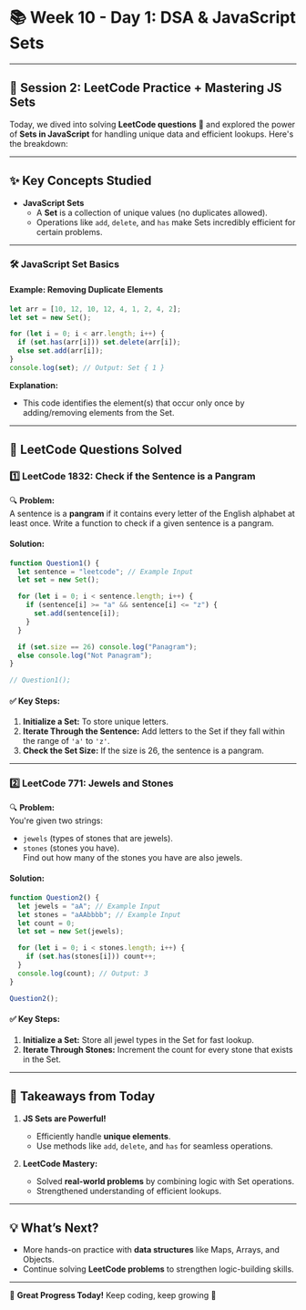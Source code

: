 # 📚 Week 10 - Day 1: **DSA & JavaScript Sets**  

---

## 🚀 **Session 2: LeetCode Practice + Mastering JS Sets**

Today, we dived into solving **LeetCode questions** 🧩 and explored the power of **Sets in JavaScript** for handling unique data and efficient lookups. Here's the breakdown:

---

## ✨ **Key Concepts Studied**
- **JavaScript Sets**  
  - A **Set** is a collection of unique values (no duplicates allowed).  
  - Operations like `add`, `delete`, and `has` make Sets incredibly efficient for certain problems.  

---

### 🛠️ **JavaScript Set Basics**

#### Example: Removing Duplicate Elements  
```javascript
let arr = [10, 12, 10, 12, 4, 1, 2, 4, 2];
let set = new Set();

for (let i = 0; i < arr.length; i++) {
  if (set.has(arr[i])) set.delete(arr[i]);
  else set.add(arr[i]);
}
console.log(set); // Output: Set { 1 }
```
**Explanation:**  
- This code identifies the element(s) that occur only once by adding/removing elements from the Set.

---

## 🧩 **LeetCode Questions Solved**

### **1️⃣ LeetCode 1832: Check if the Sentence is a Pangram**  
🔍 **Problem:**  
A sentence is a **pangram** if it contains every letter of the English alphabet at least once. Write a function to check if a given sentence is a pangram.

#### **Solution:**  
```javascript
function Question1() {
  let sentence = "leetcode"; // Example Input
  let set = new Set();

  for (let i = 0; i < sentence.length; i++) {
    if (sentence[i] >= "a" && sentence[i] <= "z") {
      set.add(sentence[i]);
    }
  }

  if (set.size == 26) console.log("Panagram");
  else console.log("Not Panagram");
}

// Question1();
```

#### ✅ **Key Steps:**  
1. **Initialize a Set:** To store unique letters.  
2. **Iterate Through the Sentence:** Add letters to the Set if they fall within the range of `'a'` to `'z'`.  
3. **Check the Set Size:** If the size is 26, the sentence is a pangram.  

---

### **2️⃣ LeetCode 771: Jewels and Stones**  
🔍 **Problem:**  
You're given two strings:  
- `jewels` (types of stones that are jewels).  
- `stones` (stones you have).  
Find out how many of the stones you have are also jewels.

#### **Solution:**  
```javascript
function Question2() {
  let jewels = "aA"; // Example Input
  let stones = "aAAbbbb"; // Example Input
  let count = 0;
  let set = new Set(jewels);

  for (let i = 0; i < stones.length; i++) {
    if (set.has(stones[i])) count++;
  }
  console.log(count); // Output: 3
}

Question2();
```

#### ✅ **Key Steps:**  
1. **Initialize a Set:** Store all jewel types in the Set for fast lookup.  
2. **Iterate Through Stones:** Increment the count for every stone that exists in the Set.  

---

## 🔑 **Takeaways from Today**
1. **JS Sets are Powerful!**  
   - Efficiently handle **unique elements**.  
   - Use methods like `add`, `delete`, and `has` for seamless operations.  

2. **LeetCode Mastery:**  
   - Solved **real-world problems** by combining logic with Set operations.  
   - Strengthened understanding of efficient lookups.  

---

## 💡 **What’s Next?**
- More hands-on practice with **data structures** like Maps, Arrays, and Objects.  
- Continue solving **LeetCode problems** to strengthen logic-building skills.  

---

🎉 **Great Progress Today!** Keep coding, keep growing 🚀  